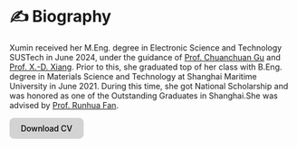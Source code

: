 # ✍️ Biography

Xumin received her M.Eng. degree in Electronic Science and Technology SUSTech in June 2024, under the guidance of <a href='https://orcid.org/0000-0001-5834-5472'>Prof. Chuanchuan Gu</a> and <a href="https://baike.baidu.com/item/%E9%A1%B9%E6%99%93%E4%B8%9C/18533615">Prof. X.-D. Xiang</a>. Prior to this, she graduated top of her class with B.Eng. degree in Materials Science and Technology at Shanghai Maritime University in June 2021.  During this time, she got National Scholarship and was honored as one of the Outstanding Graduates in Shanghai.She was advised by <a href="https://oec.shmtu.edu.cn/2020/1214/c6344a49598/page.htm">Prof. Runhua Fan</a>.

<a href="https://shallwelucky.github.io/WEI_CV.pdf" target="_blank" style="display:inline-block; padding:10px 20px; background:#d3d3d3; color:#000; border-radius:8px; text-decoration:none; font-weight:500;"> Download CV</a>
<!-- Xumin's research interests are in the areas of intelligent wearable design, soft robotics, and Physical mechanisms of electronic materials -->



